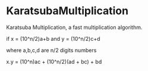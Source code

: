 # KaratsubaMultiplication
Karatsuba Multiplication, a fast multiplication algorithm.

if
x = (10^n/2)a+b
and
y = (10^n/2)c+d

where a,b,c,d are n/2 digits numbers

x.y = (10^n)ac + (10^n/2)(ad + bc) + bd
